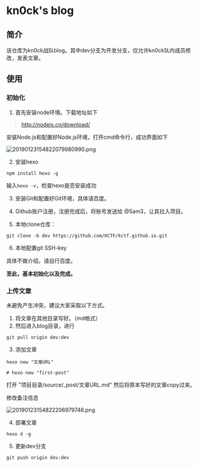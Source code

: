 # kn0ck's blog

## 简介
该仓库为kn0ck战队blog。其中dev分支为开发分支，仅允许kn0ck队内成员修改，发表文章。

## 使用

### 初始化

1. 首先安装node环境。下载地址如下

> http://nodejs.cn/download/

安装Node.js和配置好Node.js环境，打开cmd命令行，成功界面如下

![20190123154822079980990.png](https://img.5am3.com/20190123154822079980990.png)

2. 安装hexo

```
npm install hexo -g
```

输入`hexo -v`，检查hexo是否安装成功 

3. 安装Git和配置好Git环境，具体请百度。

4. Github账户注册，注册完成后，将账号发送给 @5am3，让其拉入项目。

5. 本地clone仓库：

```
git clone -b dev https://github.com/KCTF/kctf.github.io.git
```

6. 本地配置git SSH-key

具体不做介绍，请自行百度。


**至此，基本初始化以及完成。**

### 上传文章

未避免产生冲突，建议大家采取以下方式。

1. 将文章在其他目录写好。（md格式）
2. 然后进入blog目录，进行
```
git pull origin dev:dev
```
3. 添加文章

```
hexo new "文章URL"

# hexo new "first-post"
```
打开 "项目目录/source/_post/文章URL.md"
然后将原本写好的文章copy过来。

修改备注信息

![20190123154822206979746.png](https://img.5am3.com/20190123154822206979746.png)

4. 部署文章
```
hexo d -g
```
5. 更新dev分支
```
git push origin dev:dev
```

